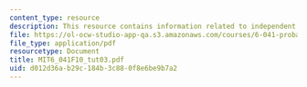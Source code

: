 ```yaml
---
content_type: resource
description: This resource contains information related to independent random variables.
file: https://ol-ocw-studio-app-qa.s3.amazonaws.com/courses/6-041-probabilistic-systems-analysis-and-applied-probability-fall-2010/d012d36ab29c184b3c880f8e6be9b7a2_MIT6_041F10_tut03.pdf
file_type: application/pdf
resourcetype: Document
title: MIT6_041F10_tut03.pdf
uid: d012d36a-b29c-184b-3c88-0f8e6be9b7a2
---
```

